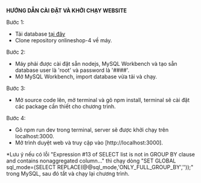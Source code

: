 **HƯỚNG DẪN CÀI ĐẶT VÀ KHỞI CHẠY WEBSITE**

Bước 1: 
- Tải database [tại đây](https://drive.google.com/file/d/1Um96BkZwqpZPE8O-V7U4e-KI8Y7Mpd4M/view?usp=sharing)
- Clone repository onlineshop-4 về máy.


Bước 2: 
- Máy phải được cài đặt sẵn nodejs, MySQL Workbench và tạo sẵn database user là 'root' và password là '####'.
- Mở MySQL Workbench, import database vừa tải và chạy.


Bước 3: 
- Mở source code lên, mở terminal và gõ npm install, terminal sẽ cài đặt các package cần thiết cho chương trình.


Bước 4: 
- Gõ npm run dev trong terminal, server sẽ được khởi chạy trên localhost:3000.
- Mở trình duyệt web và truy cập vào [http://localhost:3000].


*Lưu ý nếu có lỗi "Expression #13 of SELECT list is not in GROUP BY clause and contains nonaggregated column..." thì chạy dòng "SET GLOBAL sql_mode=(SELECT REPLACE(@@sql_mode,'ONLY_FULL_GROUP_BY',''));" trong MySQL, sau đó tắt và chạy lại chương trình.


